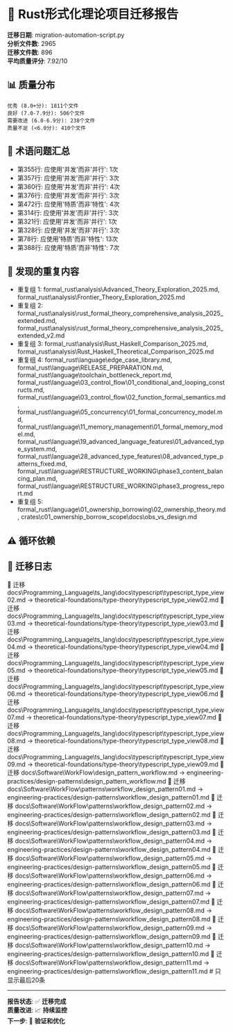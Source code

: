 
# 🔄 Rust形式化理论项目迁移报告

**迁移日期**: migration-automation-script.py  
**分析文件数**: 2965  
**迁移文件数**: 896  
**平均质量评分**: 7.92/10  

## 📊 质量分布

```text
优秀 (8.0+分): 1811个文件
良好 (7.0-7.9分): 506个文件  
需要改进 (6.0-6.9分): 238个文件
质量不足 (<6.0分): 410个文件
```

## 🔧 术语问题汇总

- 第355行: 应使用'并发'而非'并行': 1次
- 第357行: 应使用'并发'而非'并行': 3次
- 第360行: 应使用'并发'而非'并行': 4次
- 第376行: 应使用'并发'而非'并行': 3次
- 第472行: 应使用'特质'而非'特性': 4次
- 第314行: 应使用'并发'而非'并行': 3次
- 第321行: 应使用'并发'而非'并行': 1次
- 第328行: 应使用'并发'而非'并行': 3次
- 第78行: 应使用'特质'而非'特性': 13次
- 第388行: 应使用'特质'而非'特性': 7次

## 🔁 发现的重复内容

- 重复组 1: formal_rust\analysis\Advanced_Theory_Exploration_2025.md, formal_rust\analysis\Frontier_Theory_Exploration_2025.md
- 重复组 2: formal_rust\analysis\rust_formal_theory_comprehensive_analysis_2025_extended.md, formal_rust\analysis\rust_formal_theory_comprehensive_analysis_2025_extended_v2.md
- 重复组 3: formal_rust\analysis\Rust_Haskell_Comparison_2025.md, formal_rust\analysis\Rust_Haskell_Theoretical_Comparison_2025.md
- 重复组 4: formal_rust\language\edge_case_library.md, formal_rust\language\RELEASE_PREPARATION.md, formal_rust\language\toolchain_bottleneck_report.md, formal_rust\language\03_control_flow\01_conditional_and_looping_constructs.md, formal_rust\language\03_control_flow\02_function_formal_semantics.md, formal_rust\language\05_concurrency\01_formal_concurrency_model.md, formal_rust\language\11_memory_management\01_formal_memory_model.md, formal_rust\language\19_advanced_language_features\01_advanced_type_system.md, formal_rust\language\28_advanced_type_features\08_advanced_type_patterns_fixed.md, formal_rust\language\RESTRUCTURE_WORKING\phase3_content_balancing_plan.md, formal_rust\language\RESTRUCTURE_WORKING\phase3_progress_report.md
- 重复组 5: formal_rust\language\01_ownership_borrowing\02_ownership_theory.md, crates\c01_ownership_borrow_scope\docs\obs_vs_design.md

## ⚠️ 循环依赖

## 📝 迁移日志

📁 迁移 docs\Programming_Language\ts_lang\docs\typescript\typescript_type_view02.md → theoretical-foundations/type-theory\typescript_type_view02.md
📁 迁移 docs\Programming_Language\ts_lang\docs\typescript\typescript_type_view03.md → theoretical-foundations/type-theory\typescript_type_view03.md
📁 迁移 docs\Programming_Language\ts_lang\docs\typescript\typescript_type_view04.md → theoretical-foundations/type-theory\typescript_type_view04.md
📁 迁移 docs\Programming_Language\ts_lang\docs\typescript\typescript_type_view05.md → theoretical-foundations/type-theory\typescript_type_view05.md
📁 迁移 docs\Programming_Language\ts_lang\docs\typescript\typescript_type_view06.md → theoretical-foundations/type-theory\typescript_type_view06.md
📁 迁移 docs\Programming_Language\ts_lang\docs\typescript\typescript_type_view07.md → theoretical-foundations/type-theory\typescript_type_view07.md
📁 迁移 docs\Programming_Language\ts_lang\docs\typescript\typescript_type_view08.md → theoretical-foundations/type-theory\typescript_type_view08.md
📁 迁移 docs\Programming_Language\ts_lang\docs\typescript\typescript_type_view09.md → theoretical-foundations/type-theory\typescript_type_view09.md
📁 迁移 docs\Software\WorkFlow\design_pattern_workflow.md → engineering-practices/design-patterns\design_pattern_workflow.md
📁 迁移 docs\Software\WorkFlow\patterns\workflow_design_pattern01.md → engineering-practices/design-patterns\workflow_design_pattern01.md
📁 迁移 docs\Software\WorkFlow\patterns\workflow_design_pattern02.md → engineering-practices/design-patterns\workflow_design_pattern02.md
📁 迁移 docs\Software\WorkFlow\patterns\workflow_design_pattern03.md → engineering-practices/design-patterns\workflow_design_pattern03.md
📁 迁移 docs\Software\WorkFlow\patterns\workflow_design_pattern04.md → engineering-practices/design-patterns\workflow_design_pattern04.md
📁 迁移 docs\Software\WorkFlow\patterns\workflow_design_pattern05.md → engineering-practices/design-patterns\workflow_design_pattern05.md
📁 迁移 docs\Software\WorkFlow\patterns\workflow_design_pattern06.md → engineering-practices/design-patterns\workflow_design_pattern06.md
📁 迁移 docs\Software\WorkFlow\patterns\workflow_design_pattern07.md → engineering-practices/design-patterns\workflow_design_pattern07.md
📁 迁移 docs\Software\WorkFlow\patterns\workflow_design_pattern08.md → engineering-practices/design-patterns\workflow_design_pattern08.md
📁 迁移 docs\Software\WorkFlow\patterns\workflow_design_pattern09.md → engineering-practices/design-patterns\workflow_design_pattern09.md
📁 迁移 docs\Software\WorkFlow\patterns\workflow_design_pattern10.md → engineering-practices/design-patterns\workflow_design_pattern10.md
📁 迁移 docs\Software\WorkFlow\patterns\workflow_design_pattern11.md → engineering-practices/design-patterns\workflow_design_pattern11.md  # 只显示最后20条

---

**报告状态**: ✅ **迁移完成**  
**质量改进**: 📈 **持续监控**  
**下一步**: 🔄 **验证和优化**
